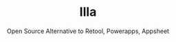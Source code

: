 ---
 title: Illa
 subtitle: Open Source Alternative to Retool, Powerapps, Appsheet
 description:  Low-code platform allows you to build business apps.
 image: https://cdn.prod.website-files.com/6220c55c69733896bb8a4724/63f5be6ad805070ab46090bd_0IziaftCeyzL5VQFmhXc3gD_Wwqz73SzElBp97gpKpY.png
 image-alt: illa-logo
 license: Apache 2.0
 tags: ["crm","tools"]
 type: CRM
 github: https://github.com/illacloud/illa-builder
 link: https://illacloud.com/
 description2: IllaCloud is a cloud-based platform that provides a range of services for businesses and individuals. It offers solutions for website hosting, email, domain registration, and more. With IllaCloud, you can easily create and manage your online presence without the need for technical expertise. They prioritize reliability, security, and excellent customer support to ensure a seamless experience.
---